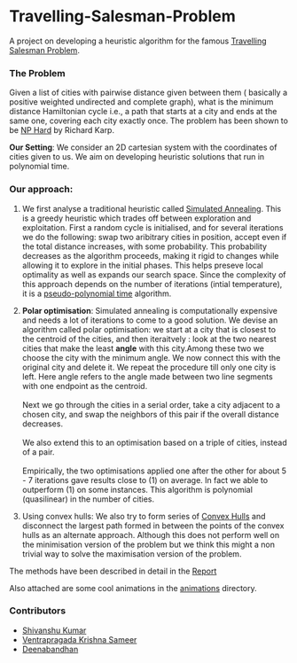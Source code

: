 # Travelling-Salesman-Problem
A project on developing a heuristic algorithm for the famous [Travelling Salesman Problem](https://en.wikipedia.org/wiki/Travelling_salesman_problem). 

### The Problem 
Given a list of cities with pairwise distance given between them ( basically a positive weighted undirected and complete graph), what is the minimum distance Hamiltonian cycle i.e., a path that starts at a city and ends at the same one, covering each city exactly once. The problem has been shown to be [NP Hard](https://en.wikipedia.org/wiki/NP-hardness) by Richard Karp. 

**Our Setting**: We consider an 2D cartesian system with the coordinates of cities given to us. We aim on developing heuristic solutions that run in polynomial time.

### Our approach:
1. We first analyse a traditional heuristic called [Simulated Annealing](https://en.wikipedia.org/wiki/Simulated_annealing). This is a greedy heuristic which trades off between exploration and exploitation. First a random cycle is initialised, and for several iterations we do the following: swap two aribitrary cities in position, accept even if the total distance increases, with some probability. This probability decreases as the algorithm proceeds, making it rigid to changes while allowing it to explore in the initial phases. This helps preseve local optimality as well as expands our search space. Since the complexity of this approach depends on the number of iterations (intial temperature), it is a [pseudo-polynomial time](https://en.wikipedia.org/wiki/Pseudo-polynomial_time) algorithm.
2. **Polar optimisation**: Simulated annealing is computationally expensive and needs a lot of iterations to come to a good solution. We devise an algorithm called polar optimisation: we start at a city that is closest to the centroid of the cities, and then iteraitvely : look at the two nearest cities that make the least **angle** with this city.Among these two we choose the city with the minimum angle. We now connect this with the original city and delete it. We repeat the procedure till only one city is left. Here angle refers to the angle made between two line segments with one endpoint as the centroid.<br /><br /> Next we go through the cities in a serial order, take a city adjacent to a chosen city, and swap the neighbors of this pair if the overall distance decreases.<br /><br /> We also extend this to an optimisation based on a triple of cities, instead of a pair.<br /><br /> Empirically, the two optimisations applied one after the other for about 5 - 7 iterations gave results close to (1) on average. In fact we able to outperform (1) on some instances. This algorithm is polynomial (quasilinear) in the number of cities.
   
3. Using convex hulls: We also try to form series of [Convex Hulls](https://en.wikipedia.org/wiki/Convex_hull) and disconnect the largest path formed in between the points of the convex hulls as an alternate approach. Although this does not perform well on the minimisation version of the problem but we think this might a non trivial way to solve the maximisation version of the problem.

The methods have been described in detail in the [Report](Travelling_Salesman_Problem.pdf)

Also attached are some cool animations in the [animations](animations) directory. 

### Contributors
- [Shivanshu Kumar](https://github.com/123shivanshukumar/)
- [Ventrapragada Krishna Sameer](https://github.com/VentrudingMeitantei)
- [Deenabandhan](https://github.com/Deenabandhan)
